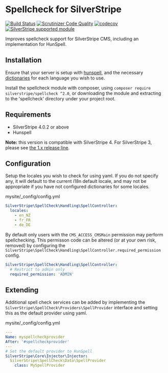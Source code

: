# Spellcheck for SilverStripe

[![Build Status](https://api.travis-ci.com/silverstripe/silverstripe-spellcheck.svg?branch=2)](https://travis-ci.com/silverstripe/silverstripe-spellcheck)
[![Scrutinizer Code Quality](https://scrutinizer-ci.com/g/silverstripe/silverstripe-spellcheck/badges/quality-score.png?b=master)](https://scrutinizer-ci.com/g/silverstripe/silverstripe-spellcheck/?branch=master)
[![codecov](https://codecov.io/gh/silverstripe/silverstripe-spellcheck/branch/master/graph/badge.svg)](https://codecov.io/gh/silverstripe/silverstripe-spellcheck)
[![SilverStripe supported module](https://img.shields.io/badge/silverstripe-supported-0071C4.svg)](https://www.silverstripe.org/software/addons/silverstripe-commercially-supported-module-list/)


Improves spellcheck support for SilverStripe CMS, including an implementation for HunSpell.

## Installation

Ensure that your server is setup with [hunspell](http://hunspell.sourceforge.net/), and the necessary
[dictionaries](http://download.services.openoffice.org/files/contrib/dictionaries/) for each language you wish to use.

Install the spellcheck module with composer, using `composer require silverstripe/spellcheck ^2.0`, or downloading
the module and extracting to the 'spellcheck' directory under your project root.

## Requirements

* SilverStripe 4.0.2 or above
* Hunspell

**Note:** this version is compatible with SilverStripe 4. For SilverStripe 3, please see [the 1.x release line](https://github.com/silverstripe/silverstripe-spellcheck/tree/1.0).

## Configuration

Setup the locales you wish to check for using yaml. If you do not specify any, it will default to the current
i18n default locale, and may not be appropriate if you have not configured dictionaries for some locales.

mysite/\_config/config.yml

```yaml
SilverStripe\SpellCheck\Handling\SpellController:
  locales:
    - en_NZ
    - fr_FR
    - de_DE
```

By default only users with the `CMS_ACCESS_CMSMain` permission may perform spellchecking. This permisson
code can be altered (or at your own risk, removed) by configuring the `SilverStripe\SpellCheck\Handling\SpellController.required_permission` config.

```yaml
SilverStripe\SpellCheck\Handling\SpellController:
  # Restrict to admin only
  required_permission: 'ADMIN'
```

## Extending

Additional spell check services can be added by implementing the `SilverStripe\SpellCheck\Providers\SpellProvider` interface and setting this as 
the default provider using yaml.

mysite/\_config/config.yml

```yaml
---
Name: myspellcheckprovider
After: '#spellcheckprovider'
---
# Set the default provider to HunSpell
SilverStripe\Core\Injector\Injector:
  SilverStripe\SpellCheck\Data\SpellProvider
    class: MySpellProvider
```
